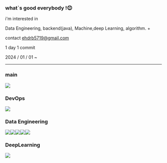 ### what`s good everybody !😊 


i'm interested in 

Data Engineering, backend(java), Machine,deep Learning, algorithm. +

contact ehdrb5719@gmail.com

1 day 1 commit 

2024 / 01 / 01 ~

---------------------------
### main

<img src="https://img.shields.io/badge/python-3776AB?style=for-the-badge&logo=python&logoColor=white">

### DevOps

<img src="https://img.shields.io/badge/docker-2496ED?style=for-the-badge&logo=python&logoColor=white">

### Data Engineering

<img src="https://img.shields.io/badge/Apache Airflow-017CEE?style=for-the-badge&logo=Apache Airflow&logoColor=white"><img src="https://img.shields.io/badge/Apache Kafka-231F20?style=for-the-badge&logo=Apache Kafka&logoColor=white"><img src="https://img.shields.io/badge/Apache Spark-E25A1C?style=for-the-badge&logo=Apache Spark&logoColor=white"><img src="https://img.shields.io/badge/apache hadoop-66CCFF?style=for-the-badge&logo=apache hadoop&logoColor=white"/><img src="https://img.shields.io/badge/Mysql-4479A1?style=for-the-badge&logo=Mysql&logoColor=white">

### DeepLearning

<img src="https://img.shields.io/badge/Keras-D00000?style=for-the-badge&logo=Keras&logoColor=white">


